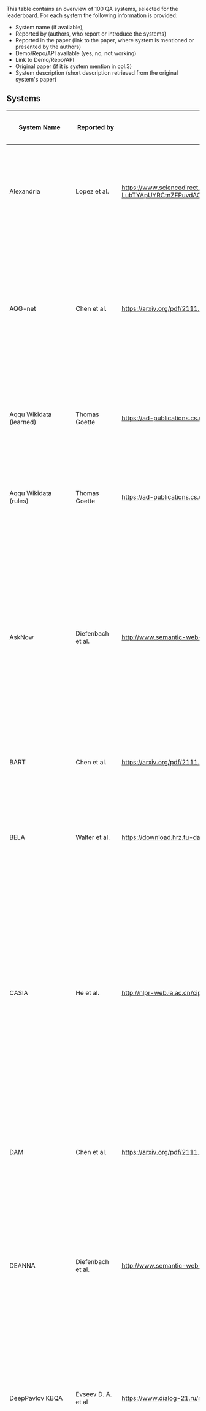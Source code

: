 This table contains an overview of 100 QA systems, selected for the leaderboard. For each system the following information is provided:
- System name (if available),
- Reported by (authors, who report or introduce the systems)
- Reported in the paper (link to the paper, where system is mentioned or presented by the authors)
- Demo/Repo/API available (yes, no, not working)
- Link to Demo/Repo/API
- Original paper (if it is system mention in col.3)
- System description (short description retrieved from the original system's paper)

## Systems

| System Name                           | Reported by         | Reported in the paper | Demo/Repo/API available (yes or no or not working) | | Link to Demo/Repo/API| Original paper (if it is system mention in col.3) | System description (short description retrieved from the original system's paper)| Reference |
| -                           | -         | - | - | - | - | - | - | - |
| Alexandria                           | Lopez et al.         | https://www.sciencedirect.com/science/article/pii/S157082681300022X?casa_token=NBVj-I48uxAAAAAA:izoYV-LubTYApUYRCtnZFPuvdACyWHHNnwVBjo1S1K24AiXYmMde9vdEBsCxdpAvlfNvPswrzr8#br000150                                                                                                                  | not working |                                             | http://alexandria.neofonie.de/                                                                                         | https://link.springer.com/chapter/10.1007/978-3-662-46641-4_8                                                                                                                                            | Alexandria is a German question answering system over a domain ontology that was built primarily with data from Freebase, parts of DBpedia, and some manually generated content, and contains information on persons, locations, works, etc., as well as events, including temporal ones, and n-ary relations between entities. | Wendt et al.                                                                                                                                                                                                                                                                                                                                                                                                                                                                                                                                                                                                                                                                                                                                                                          |
| AQG-net                              | Chen et al.          | https://arxiv.org/pdf/2111.00732.pdf                                                                                                                                                                                                                                                                  | yes         |                                             | https://github.com/Bahuia/AQGNet                                                                                       | https://arxiv.org/pdf/2109.03614.pdf                                                                                                                                                                     | Authors propose a new formal query building approach that consists of two stages. In the first stage, they predict the query structure of the question and leverage the structure to constrain the generation of the candidate queries and propose a novel graph generation framework to handle the structure prediction task and design an encoder-decoder model to predict the argument of the predetermined operation in each generative step. In the second stage, they follow the previous methods to rank the candidate queries.    | Chen et al.                                                                                                                                                                                                                                                                                                                                                                                                                                                                                                                                                              |
| Aqqu Wikidata (learned)              | Thomas Goette        | https://ad-publications.cs.uni-freiburg.de/theses/Master_Thomas_Götte_2021.pdf                                                                                                                                                                                                                        | no          |                                             |                                                                                                                        | same as reporting paper                                                                                                                                                                                  | Author focus on simple questions which means thatthe corresponding SPARQL query contains only one triple, provide a modular, easy-toextend QA pipeline and evaluate it on the SimpleQuestionsWikidata benchmark. Ranking is learned from the training set. | Thomas Goette                                                                                                                                                                                                                                                                                                                                                                                                                                                                                                                                                                                                                                                                                                                                                                                                                                              |
| Aqqu Wikidata (rules)                | Thomas Goette        | https://ad-publications.cs.uni-freiburg.de/theses/Master_Thomas_Götte_2021.pdf                                                                                                                                                                                                                        | no          |                                             |                                                                                                                        | same as reporting paper                                                                                                                                                                                  | Author focus on simple questions which means thatthe corresponding SPARQL query contains only one triple, provide a modular, easy-toextend QA pipeline and evaluate it on the SimpleQuestionsWikidata benchmark. Ranking with a set of weighted features.  | Thomas Goette                                                                                                                                                                                                                                                                                                                                                                                                                                                                                                                                                                                                                                                                                                                                                                                                                                             |
| AskNow                               | Diefenbach et al.     | http://www.semantic-web-journal.net/system/files/swj2038.pdf                                                                                                                                                                                                                                          | yes         |                                             | https://github.com/AskNowQA                                                                                            | https://www.springerprofessional.de/en/asknow-a-framework-for-natural-language-query-formalization-in-s/10191942                                                                                         | Authors propose a framework, called AskNow, where users can pose queries in English to a target RDF knowledge base (e.g. DBpedia), which are first normalized into an intermediary canonical syntactic form, called Normalized Query Structure (NQS), and then translated into SPARQL queries. NQS facilitates the identification of the desire (or expected output information) and the user-provided input information, and establishing their mutual semantic relationship. At the same time, it is sufficiently adaptive to query paraphrasing. We have empirically evaluated the framework with respect to the syntactic robustness of NQS and semantic accuracy of the SPARQL translator on standard benchmark datasets. | Dubey et al.                                                                                                                                                                                                                                                                                                                                                                        |
| BART                                 | Chen et al.          | https://arxiv.org/pdf/2111.00732.pdf                                                                                                                                                                                                                                                                  | yes         |                                             | https://github.com/pytorch/fairseq/blob/main/examples/bart/README.md                                                   | https://arxiv.org/abs/1910.13461                                                                                                                                                                         | BART is a strong pre-trained sequence-tosequence model, that treats the problem of KGQA as a conventional machine translation task from NLQ to SPARQL.   | Lewis et al.                                                                                                                                                                                                                                                                                                                                                                                                                                                                                                                                                                                                                                                                                                                                                                                                                                                                                                                                               |
| BELA                                 | Walter et al.        | https://download.hrz.tu-darmstadt.de/pub/FB20/Dekanat/Publikationen/UKP/76500354.pdf                                                                                                                                                                                                                  | no          |                                             |                                                                                                                        | same as reporting paper                                                                                                                                                                                  | Authors present a question answering system architecture whichprocesses natural language questions in a pipeline consisting of five steps:i) question parsing and query template generation, ii) lookup in an inverted index, iii) string similarity computation, iv) lookup in a lexicaldatabase in order to find synonyms, and v) semantic similarity computation  | Walter et al.                                                                                                                                                                                                                                                                                                                                                                                                                                                                                                                                                                                                                                                                                                                                    |
| CASIA                                | He et al.            | http://nlpr-web.ia.ac.cn/cip/~liukang/liukangPageFile/QALD-3.pdf                                                                                                                                                                                                                                      | no          |                                             |                                                                                                                        | same as reporting paper                                                                                                                                                                                  | CASIA  implements a basic pipeline framework which consists three main components, including question analysis, resource mapping and SPARQL generation. Inspecific, authors first employ shallow and deep linguistic analysis to transform NL-queriesinto a set of Query Triples with <subject, predict, object> format. Second, they mapeach phrase in Query Triple to the corresponding resource (class, entity, or property)in DBpedia. As a result, Ontology Triples are generated. Thirdly, the SPARQL querieswill be constructed based on Ontology Triple and question type. At last, the generatedSPARQL queries is used to search on the Linked Data, and the best answer can bepicked out through validating and ranking.  | He et al.                                                                                                                                                                                                                                                                                                                                                                     |
| DAM                                  | Chen et al.          | https://arxiv.org/pdf/2111.00732.pdf                                                                                                                                                                                                                                                                  | no          |                                             |                                                                                                                        | https://ur.booksc.me/book/82262350/2e40d5                                                                                                                                                                | Authors propose a transformer-based deep attentive semantic matching model (DAM), to identify the KB relations corresponding to the questions. The DAM is completely based on the attention mechanism and applies the fine-grained word-level attention to enhance the matching of questions and relations. On the basis of the DAM, we build a three-stage KBQA pipeline system |  Chen et al.                                                                                                                                                                                                                                                                                                                                                                                                                                                                                                                                                                                                                                                                                                                      |
| DEANNA                               | Diefenbach et al.    | http://www.semantic-web-journal.net/system/files/swj2038.pdf                                                                                                                                                                                                                                          | yes         |                                             | https://www.mpi-inf.mpg.de/departments/databases-and-information-systems/research/yago-naga/deanna                     | https://aclanthology.org/D12-1035.pdf                                                                                                                                                                    | The method is based on an integer linear program to solve several disambiguation tasks jointly: the segmentation of questions into phrases; the mapping of phrases to semantic entities, classes, and relations; and the construction of SPARQL triple patterns. Our solution harnesses the rich type system provided by knowledge bases in the web of linked data, to constrain our semantic-coherence objective function.  | Yahya et al.                                                                                                                                                                                                                                                                                                                                                                                                                                                                                                                                                                                                                                                                           |
| DeepPavlov KBQA                      | Evseev D. A. et al   | https://www.dialog-21.ru/media/5088/evseevdaplusarkhipov-myu-048.pdf                                                                                                                                                                                                                                  | yes         |                                             | http://docs.deeppavlov.ai/en/master/features/models/kbqa.html                                                          | same as reporting paper                                                                                                                                                                                  | For translation of a question to a SPARQL query, authors first define the type of the query template. Then they fill the empty slots in the template with entities, relations from Wikidata and constraints. For entity detection BERT sequence labeling model is used. Relation ranking is performed by BiLSTM, path ranking—by BERT-based ranking model.This KBQA system is capable of answering complex questions with logical or comparative reasoning and was released as a component of open-source DeepPavlov library.  | Evseev D. A. et al.                                                                                                                                                                                                                                                                                                                                                                                                                                                                                                                                                                         |
| DTQA                                 | Omar et al.          | http://ceur-ws.org/Vol-2980/paper312.pdf                                                                                                                                                                                                                                                              | no          |                                             |                                                                                                                        | https://ojs.aaai.org/index.php/AAAI/article/view/17988                                                                                                                                                   | Authors demonstrate Deep Thinking Question Answering (DTQA), a semantic parsing and reasoning-based KBQA system. DTQA (1) integrates multiple, reusable modules that are trained specifically for their individual tasks (e.g. semantic parsing, entity linking, and relationship linking), eliminating the need for end-to-end KBQA training data; (2) leverages semantic parsing and a reasoner for improved question understanding. | Abdelaziz et al.                                                                                                                                                                                                                                                                                                                                                                                                                                                                                                                                                                                                                                                                 |
| ElNeuQA-ConvS2S                      | Diomedi, Hogan       | https://arxiv.org/pdf/2107.02865.pdf                                                                                                                                                                                                                                                                  | yes         |                                             | https://github.com/thesemanticwebhero/ElNeuKGQA                                                                        | same as reporting paper                                                                                                                                                                                  | Authors propose an approach, called ElNeuQA, that combines EL with NMT. Specifically, an EL system is used to identify entity mentions in the question and link them to the knowledge graph. They combine this with an NMT model that is trained and used to generate template queries with placeholders for entities. Also the model is strengthened with ConvS2S (Convolutional Sequence-to-Sequence): a CNN-based architecture, featuring gated linear units, residual connections, and attention.  | Diomedi, Hogan                                                                                                                                                                                                                                                                                                                                                                                                                                                                                                                                                                                                  |
| Elon                                 | Zheng et. al.        | https://arxiv.org/pdf/1910.09760.pdf                                                                                                                                                                                                                                                                  | yes         |                                             | https://github.com/bszabo94/Elon, demo not working http://qald-beta.cs.upb.de:443/                                     | same as reporting paper                                                                                                                                                                                  | Elon by Szab´o Bence et al. from Paderborn University in Germany stemsfrom a student project and is available at http://qald-beta.cs.upb.de:443/.It is based on an own dictionary and not yet published.  | Zheng et. al.                                                                                                                                                                                                                                                                                                                                                                                                                                                                                                                                                                                                                                                                                                                                                                                                                                                                                                |
| Frankenstein                         | Liang et al.         | https://assets.researchsquare.com/files/rs-70794/v1_stamped.pdf                                                                                                                                                                                                                                       | yes         |                                             | https://github.com/WDAqua/Frankenstein                                                                                 | https://dl.acm.org/doi/fullHtml/10.1145/3178876.3186023                                                                                                                                                  | Modern question answering (QA) systems need to flexibly integrate a number of components specialised to fulfil specific tasks in a QA pipeline. Since a number of different software components exist that implement different strategies for each of these tasks, it is a major challenge to select and combine the most suitable components into a QA system, given the characteristics of a question. The authors study this optimisation problem and train classifiers, which take features of a question as input and have the goal of optimising the selection of QA components based on those features and devise a greedy algorithm to identify the pipelines that include the suitable components and can effectively answer the given question. We implement this model within Frankenstein, a QA framework able to select QA components and compose QA pipelines. Evaluation results not only suggest that Frankenstein precisely solves the QA optimisation problem but also enables the automatic composition of optimised QA pipelines, which outperform the static Baseline QA pipeline. | Singh et al. |
| FREyA                                | Lopez et al.         | https://arxiv.org/pdf/2105.00811.pdf                                                                                                                                                                                                                                                                  | no          |                                             |                                                                                                                        | https://link.springer.com/content/pdf/10.1007%2F978-3-642-13486-9_8.pdf                                                                                                                                  | FREyA combines syntactic parsing with the knowledge encoded in ontologies in order to reduce the customisation effort. If the system fails to automatically derive an answer, it will generate clarification dialogs for the user. The user’s selections are saved and used for training the system in order to improve its performance over time.   |   Damljanovic et al.                                                                                                                                                                                                                                                                                                                                                                                                                                                                                                                                                                                                                                                                                                                                                  |
| gAnswer                              | Omar et al.          | http://ceur-ws.org/Vol-2980/paper312.pdf                                                                                                                                                                                                                                                              | not working |                                             | http://59.108.48.18:8080/gAnswer/ganswer.jsp, http://ganswer.gstore-pku.com/                                           | https://ieeexplore.ieee.org/stamp/stamp.jsp?arnumber=8085196&casa_token=tKoH05rK3M0AAAAA:5fYhLLMidsRm4ibH-JoOaJst81ulY3_oS3crqTO_sLGAOjmVhQEFAvnTnd4v5ZpLqpsnIhhSF5k_&tag=1                              | Authors propose a semantic query graph to model the query intention in the natural language question in a structural way, based on which, RDF Q/A is reduced to subgraph matching problem. They resolve the ambiguity of natural language questions at the time when matches of query are found. The cost of disambiguation is saved if there are no matching found. Two different frameworks to build the semantic query graph are proposed, gAnswer is relation (edge)-first. | Hu et al.                                                                                                                                                                                                                                                                                                                                                                                                                                                                                                                                                                                                                        |
| gAnswer2                             | Zheng et. al.        | https://arxiv.org/pdf/1910.09760.pdf                                                                                                                                                                                                                                                                  | no          |                                             |                                                                                                                        | https://ieeexplore.ieee.org/stamp/stamp.jsp?arnumber=8085196                                                                                                                                             | Authors propose a semantic query graph to model the query intention in the natural language question in a structural way, based on which, RDF Q/A is reduced to subgraph matching problem. They resolve the ambiguity of natural language questions at the time when matches of query are found. The cost of disambiguation is saved if there are no matching found. Two different frameworks to build the semantic query graph are proposed, gAnswer2 is node-first. | Hu et al.                                                                                                                                                                                                                                                                                                                                                                                                                                                                                                                                                                                                                                  |
| gGCN                                 | Wu et al.            | https://arxiv.org/pdf/2101.01510.pdf                                                                                                                                                                                                                                                                  | no          |                                             |                                                                                                                        | same as reporting paper                                                                                                                                                                                  | Authors  present a relational graph convolutional network (RGCN)-based model gRGCN for semantic parsing in KBQA. gRGCN extracts the global semantics of questions and their corresponding query graphs, including structure semantics via RGCN and relational semantics (label representation of relations between entities) via a hierarchical relation attention mechanism.The gGCN model is obtained from gRGCN by replacing RGCN with Graph Convolutional Network (GCN)  | Wu et al.                                                                                                                                                                                                                                                                                                                                                                                                                                                                                                                                                                                                                            |
| GGNN                                 | Sorokin and Gurevych | https://aclanthology.org/C18-1280.pdf                                                                                                                                                                                                                                                                 | yes         |                                             | https://github.com/UKPLab/coling2018-graph-neural-networks-question-answering                                          | same as reporting paper                                                                                                                                                                                  | Authors address the problem of learning vector representations for complex semantic parses that consist of multiple entities and relations. For each input question, they construct an explicit structural semantic parse (semantic graph). Semantic parses can be deterministically converted to a query to extract the answers from the KB. To investigate ways to encode the structure of a semantic parse and to improve the performance for more complex questions, authors adapt Gated Graph Neural Networks (GGNNs), described in Li et al. (2016), to process and score semantic parses.  | Sorokin and Gurevych                                                                                                                                                                                                                                                                                                                                                                                                                                                                                                       |
| GRAFT-Net                            | Y Feng et al.        | https://arxiv.org/pdf/2112.06109.pdf                                                                                                                                                                                                                                                                  | yes         |                                             | https://github.com/haitian-sun/GraftNet                                                                                | https://arxiv.org/abs/1809.00782                                                                                                                                                                         | Authors propose a novel graph convolution based neural network, called GRAFT-Net (Graphs of Relations Among Facts and Text Networks), specifically designed to operate over heterogeneous graphs of KB facts and text sentences. First, they propose heterogeneous update rulesthat handle KB nodes differently from the textnodes: for instance, LSTM-based updates are usedto propagate information into and out of text nodes. Second, authors introduce a directed propagation method, inspired by personalized Pagerankin IR (Haveliwala, 2002). | Sun et al.                                                                                                                                                                                                                                                                                                                                                                                                                                                                                                                                                   |
| GRAFT-Net + Clocq                    | Christmann P. et al.  | https://arxiv.org/pdf/2108.08597.pdf                                                                                                                                                                                                                                                                  | yes         |                                             | https://github.com/PhilippChr/CLOCQ (demo is available for further work on CLOCQ)                                      | same as reporting paper                                                                                                                                                                                  | This work presents CLOCQ, an efficient method that prunes irrelevant parts of the search space using KB-aware signals. CLOCQ uses a top-𝑘 query processor over score-ordered lists of KB items that combine signals about lexical matching, relevance to the question, coherence among candidate items, and connectivity in the KB graph.    | Christmann P. et al .                                                                                                                                                                                                                                                                                                                                                                                                                                                                                                                                                                                                                                                                                                                                                            |
| gRGCN                                | Wu et al.            | https://arxiv.org/pdf/2101.01510.pdf                                                                                                                                                                                                                                                                  | no          |                                             |                                                                                                                        | same as reporting paper                                                                                                                                                                                  | Authors present a relational graph convolutional network (RGCN)-based model gRGCN for semantic parsing in KBQA. gRGCN extracts the global semantics of questions and their corresponding query graphs, including structure semantics via RGCN and relational semantics (label representation of relations between entities) via a hierarchical relation attention mechanism.   | Wu et al.                                                                                                                                                                                                                                                                                                                                                                                                                                                                                                                                                                                                                                                                                                                            |
| Hakimov                              | Diefenbach et al.    | http://www.semantic-web-journal.net/system/files/swj2038.pdf                                                                                                                                                                                                                                          | no          |                                             |                                                                                                                        | https://www.semanticscholar.org/paper/Applying-Semantic-Parsing-to-Question-Answering-the-Hakimov-Unger/126ee532d48302b31f899ab392c51ad982ee5cad                                                         | Authors investigate how much lexical knowledge would need to be added so that a semantic parsing approach can perform well on unseen data. We manually add a set of lexical entries on the basis of analyzing the test portion of the QALD-4 dataset. Further, we analyze if a state-of-the-art tool for inducing ontology lexica from corpora can derive these lexical entries automatically. |  Hakimov et al.                                                                                                                                                                                                                                                                                                                                                                                                                                                                                                                                                                                                                                                                                                        |
| HGNet                                | Chen et al.          | https://arxiv.org/pdf/2111.00732.pdf                                                                                                                                                                                                                                                                  | yes         |                                             | https://github.com/Bahuia/HGNet                                                                                        | https://arxiv.org/pdf/2111.00732.pdf                                                                                                                                                                     | Hierarchical Graph Generation Network (HGNet) focues on generating search query by proposing a new unified query graph grammar to adapt to SPARQL's syntax. FIrstly, the autho ranks top k entity, relation, and value by ralation ranking and pattern matching. Secondly, HGNet is used to encde and decode the natural questions to generate query graph. The project is open-sourced on github.  |  Chen et al.                                                                                                                                                                                                                                                                                                                                                                                                                                                                                                                                                                                                                                                                                                    |
| HR-BiLSTM                            | Chen et al.          | https://arxiv.org/pdf/2111.00732.pdf                                                                                                                                                                                                                                                                  | no          |                                             |                                                                                                                        | https://arxiv.org/pdf/1704.06194.pdf                                                                                                                                                                     | Authors propose a hierarchical recurrent neural network enhanced by residual learning which detects KB relations given an input question. The method uses deep residual bidirectional LSTMs to compare questions and relation names via different levels of abstraction. Additionally, they propose a simple KBQA system that integrates entity linking and our proposed relation detector to make the two components enhance each other   |   Yu et al.                                                                                                                                                                                                                                                                                                                                                                                                                                                                                                                                                                                                                                                            |
| Intui2                               | Diefenbach et al.    | http://www.semantic-web-journal.net/system/files/swj2038.pdf                                                                                                                                                                                                                                          | no          |                                             |                                                                                                                        | http://ceur-ws.org/Vol-1179/CLEF2013wn-QALD3-Dima2013.pdf                                                                                                                                                | The system takes as input a natural language question formulated in English and generates an equivalent SPARQL query. The mapping is based on the analysis of the syntactic patterns present in the input question.  |    Corina Dima                                                                                                                                                                                                                                                                                                                                                                                                                                                                                                                                                                                                                                                                                                                                                                                                                                                                                   |
| Intui3                               | Diefenbach et al.    | http://www.semantic-web-journal.net/system/files/swj2038.pdf                                                                                                                                                                                                                                          | no          |                                             |                                                                                                                        | http://ceur-ws.org/Vol-1180/CLEF2014wn-QA-Dima2014.pdf                                                                                                                                                   | The system accepts as input a question formulated in natural language (in English), and uses syntactic and semantic information to construct its interpretation with respect to a given database of RDF triples (in this case DBpedia 3.9). The interpretation is mapped to the corresponding SPARQL query, which is then run against a SPARQL endpoint to retrieve the answers to the initial question. |   Corina Dima                                                                                                                                                                                                                                                                                                                                                                                                                                                                                                                                                                                                                                                                                             |
| ISOFT                                | Diefenbach et al.    | http://www.semantic-web-journal.net/system/files/swj2038.pdf                                                                                                                                                                                                                                          | no          |                                             |                                                                                                                        | http://ceur-ws.org/Vol-1180/CLEF2014wn-QA-ParkEt2014.pdf                                                                                                                                                 | Authors  use natural language processing tools to extract slots and SPARQL templates from the question and  semantic similarity to map a natural language question to a SPARQL query.   |    Park et al.                                                                                                                                                                                                                                                                                                                                                                                                                                                                                                                                                                                                                                                                                                                                                                                                                                                                                                               |
| KBQA-Adapter                         | Oliya A et al        | https://aclanthology.org/2021.emnlp-main.345.pdf                                                                                                                                                                                                                                                      | yes         |                                             | https://github.com/wudapeng268/KBQA-Adapter                                                                            | https://arxiv.org/pdf/1907.07328.pdf                                                                                                                                                                     | In this paper, we propose a simple mapping method, named representation adapter, to learn the representation mapping for both seen and unseen relations based on previously learned relation embedding. The authors employ the adversarial objective and the reconstruction objective to improve the mapping performance    |   Wu et al.                                                                                                                                                                                                                                                                                                                                                                                                                                                                                                                                                                                                                                                                                                                                                                          |
| KGQAn                                | Omar et al.          | http://ceur-ws.org/Vol-2980/paper312.pdf                                                                                                                                                                                                                                                              | yes         |                                             | https://www.youtube.com/watch?v=Pdun0cG5PUE&ab_channel=RehamOsama                                                      | same as reporting paper                                                                                                                                                                                  | KGQAn transforms a question into semantically equivalent SPARQL queries via a novel three-phase strategy based on natural language models trained generally for understanding and leveraging short English text. Without preprocessing or annotated questions on KGs, KGQAn outperformed the existing systems in KG question answering by an improvement of at least 33% in F1-measure and 61% in precision  | Omar et al.                                                                                                                                                                                                                                                                                                                                                                                                                                                                                                                                                                                                                                                                                            |
| KrantikariQA (Pairwise)              | G Maheshwari et. al. | https://arxiv.org/pdf/1811.01118.pdf                                                                                                                                                                                                                                                                  | yes         |                                             | https://github.com/AskNowQA/KrantikariQA                                                                               | same as reporting paper                                                                                                                                                                                  | Authors conduct an empirical investigation of neural query graph ranking approaches for the task of complex question answering over knowledge graphs. They experiment with six different ranking models and propose a novel self-attention based slot matching model which exploits the inherent structure of query graphs. Pairwise counterparts perform worse.    | G Maheshwari et. al.                                                                                                                                                                                                                                                                                                                                                                                                                                                                                                                                                                                                                                                                                                                                     |
| KrantikariQA (Pointwise)             | G Maheshwari et. al. | https://arxiv.org/pdf/1811.01118.pdf                                                                                                                                                                                                                                                                  | yes         |                                             | https://github.com/AskNowQA/KrantikariQA                                                                               | same as reporting paper                                                                                                                                                                                  | Authors conduct an empirical investigation of neural query graph ranking approaches for the task of complex question answering over knowledge graphs. They experiment with six different ranking models and propose a novel self-attention based slot matching model which exploits the inherent structure of query graphs. Pointwise models generally outperform their pairwise counterparts when trained on small datasets but have a comparable performance otherwise.     | G Maheshwari et. al.                                                                                                                                                                                                                                                                                                                                                                                                                                                                                                                                                                                                                            |
| LAMA                                 | Radoev et. al.       | http://www.semantic-web-journal.net/system/files/swj2537.pdf                                                                                                                                                                                                                                          | no          |                                             |                                                                                                                        | same as reporting paper                                                                                                                                                                                  | The proposed method is based on transforming natural language questions into SPARQL queries by leveraging the syntactic information of questions. Authors describe a set of lexico-syntactic patterns used to automatically generate triple patterns and SPARQL queries.     | Radoev et. al.                                                                                                                                                                                                                                                                                                                                                                                                                                                                                                                                                                                                                                                                                                                                                                                                                              |
| Liang et al.                         | Liang et al.         | https://assets.researchsquare.com/files/rs-70794/v1_stamped.pdf                                                                                                                                                                                                                                       | yes         |                                             | https://github.com/Sylvia-Liang/QAsparql                                                                               | same as reporting paper                                                                                                                                                                                  | Authors propose a new QA system for translating natural language questions into SPARQL queries. The key idea is to break up the translation process into 5 smaller, more manageable sub-tasks and use ensemble machine learning methods as well as Tree-LSTM-based neural network models to automatically learn and translate a natural language question into a SPARQL query.    | Liang et al.                                                                                                                                                                                                                                                                                                                                                                                                                                                                                                                                                                                                                                                                                                                          |
| LingTeQA                             | D. Nhuan et al.       | https://ieeexplore.ieee.org/abstract/document/9282949                                                                                                                                                                                                                                                 | no          |                                             |                                                                                                                        | same as reporting paper                                                                                                                                                                                  | Authors introduce a Question-Answering (QA) system that allows users to ask questions in English. The uniqueness of this system is its ability to answer questions containing linguistic terms, i.e., concepts such as SMALL, LARGE, or TALL. Those concepts are defined via membership functions drawn by users using a dedicated software designed for entering ‘shapes’ of these functions. The system is built based on an analogical problem solving approach, and is suitable for providing users with comprehensive answers.   | D. Nhuan et al.                                                                                                                                                                                                                                                                                                                                                                                                                                                                                                                                                                    |
| Luo et al.                           | Wu et al.            | https://arxiv.org/pdf/2101.01510.pdf                                                                                                                                                                                                                                                                  | no          |                                             |                                                                                                                        | https://aclanthology.org/D18-1242.pdf                                                                                                                                                                    | Authors propose a neural network based approach to improve the performance of semantic similarity measurement in complex question answering. Given candidate query graphs generated from one question, their model embeds the question surface and predicate sequences into a uniform vector space. The main difference between their approach and previous methods is that the authors integrate hidden vectors of various semantic components and encode their interaction as the hidden semantics of the entire query graph. In addition, to cope with different semantic components of a query graph, dependency parsing information is leveraged as a complementary of sentential information for question encoding, which makes the model better align each component to the question.   | Luo et al.                                                                                                                                                                                                                                                                                                          |
| mBERT                                | Zhou Y. et al.        | https://aclanthology.org/2021.naacl-main.465.pdf                                                                                                                                                                                                                                                      | no          |                                             |                                                                                                                        | same as reporting paper                                                                                                                                                                                  | A KGQA baseline, proposed in Zhou et al. for multilingual QA , implemented with fine-tuning pre-trained multilingual models (e.g. mBERT) in source language and directly perform inference in target language.    | Zhou Y. et al.                                                                                                                                                                                                                                                                                                                                                                                                                                                                                                                                                                                                                                                                                                                                                                                                                                                                                         |
| MemNN                                | Oliya A et al        | https://aclanthology.org/2021.emnlp-main.345.pdf                                                                                                                                                                                                                                                      | no          |                                             |                                                                                                                        | https://arxiv.org/abs/1506.02075                                                                                                                                                                         | Authors present an embedding-based QA system developed under the framework of Memory Networks (MemNNs) (Weston et al., 2015; Sukhbaatar et al., 2015). Memory Networks are learning systems centered around a memory component that can be read and written to, with a particular focus on cases where the relationship between the input and response languages (here natural language) and the storage language (here, the facts from KBs) is performed by embedding all of them in the same vector space. The setting of the simple QA corresponds to the elementary operation of performing a single lookup in the memory.    |   Bordes et al.                                                                                                                                                                                                                                                                                                                                                                                                                                                                     |
| MHE                                  | Lopez et al.         | https://www.sciencedirect.com/science/article/pii/S157082681300022X?casa_token=NBVj-I48uxAAAAAA:izoYV-LubTYApUYRCtnZFPuvdACyWHHNnwVBjo1S1K24AiXYmMde9vdEBsCxdpAvlfNvPswrzr8#br000150                                                                                                                  | no          |                                             |                                                                                                                        | no paper submitted, mentioned only in the organizers report                                                                                                                                              | MHE is a method for retrieving entities from an entity graph given an input query in natural language. It was developed by Marek Ciglan at the Institute of Informatics at the Slovak Academy of Sciences. The method relies on query annotation, where parts of the query are labeled with possible mappings to the given knowledge base. The annotations comprise entities and relations, and were generated by means of a gazetteer, in order to expand relations with synonyms, and a Wikifier tool, in order to annotate entities. From those annotations, MHE constructs possible sub-graphs as query interpretation hypotheses and matches them against the entity graph of DBpedia. MHE was the onlyQALD-2 participant that provided answers to alltypes of questions, performing best on string anddate questions.    | Only in organizers' report.                                                                                                                                                                                                                                                                          |
| Multi-hop QGG                        | Zou et al.           | https://arxiv.org/pdf/2111.06086.pdf                                                                                                                                                                                                                                                                  | no          |                                             |                                                                                                                        | same as reporting paper                                                                                                                                                                                  | Authors propose an end-to-end text-to-SPARQL baseline, which can effectively answer multitype complex questions, such as fact questions, dual-intent questions, boolean questions and counting questions, with Wikidata as the background knowledge base. The baseline's is implemented  as  relation-aware attention encoder and pointer network decoder.   | Zou et al.                                                                                                                                                                                                                                                                                                                                                                                                                                                                                                                                                                                                                                                                                                                                                |
| NHGG                                 | Chen et al.          | https://arxiv.org/pdf/2111.00732.pdf                                                                                                                                                                                                                                                                  | no          |                                             |                                                                                                                        | same as reporting paper                                                                                                                                                                                  | Non-hierarchical Graph Generation (NHGG) integrates Outlining and Filling into one procedure. For AddVertex and AddEdge, the model directly predicts instances instead of classes. In this way, the query graph can be completed by only one decoding process without Filling operations.    | Chen et al.                                                                                                                                                                                                                                                                                                                                                                                                                                                                                                                                                                                                                                                                                                                                                                                                              |
| NSM                                  | Y Feng et al.        | https://arxiv.org/pdf/2112.06109.pdf                                                                                                                                                                                                                                                                  | yes         |                                             | https://github.com/RichardHGL/WSDM2021_NSM                                                                             | https://arxiv.org/pdf/2101.03737.pdf                                                                                                                                                                     | Authors propose a novel teacher-student approach for the multi-hop KBQA task. In their approach, the student network aims to find the correct answer to the query, while the teacher network tries to learn intermediate supervision signals for improving the reasoning capacity of the student network. The major novelty lies in the design of the teacher network, where we utilize both forward and backward reasoning to enhance the learning of intermediate entity distributions. By considering bidirectional reasoning, the teacher network can produce more reliable intermediate supervision signals, which can alleviate the issue of spurious reasoning    | He et al.                                                                                                                                                                                                                                                                                                                                                                                                                                |
| NSQA                                 | P.Kapanipathi et al. | https://aclanthology.org/2021.findings-acl.339.pdf                                                                                                                                                                                                                                                    | no          |                                             |                                                                                                                        | same as reporting paper                                                                                                                                                                                  | Authors propose Neuro-Symbolic Question Answering (NSQA), a modular KBQA system, that leverages (1) Abstract Meaning Representation (AMR) parses for task-independent question understanding; (2) a simple yet effective graph transformation approach to convert AMR parses into candidate logical queries that are aligned to the KB; (3) a pipeline-based approach which integrates multiple, reusable modules that are trained specifically for their individual tasks (semantic parser, entity and relationship linkers, and neuro-symbolic reasoner) and do not require end-to-end training data.  | P.Kapanipathi et al.                                                                                                                                                                                                                                                                                                                                                                                                                                                                                               |
| NT-GRAFT-Net                         | Y Feng et al.        | https://arxiv.org/pdf/2112.06109.pdf                                                                                                                                                                                                                                                                  | no          |                                             |                                                                                                                        | same as reporting paper                                                                                                                                                                                  | Extension of NSM: authors replace NSM with GRAFT-Net in NT-NSMto create NT-GRAFT-Net and obtain 6.5-12.6%Hits@1 improvement on GRAFT-Net. GRAFT-Net is a novel graph convolution based neural network,called GRAFT-Net (Graphs of Relations AmongFacts and Text Networks), specifically designedto operate over heterogeneous graphs of KB factsand text sentences, proposed by Sun et al., 2018.   | Y Feng et al.                                                                                                                                                                                                                                                                                                                                                                                                                                                                                                                                                                                                                                                                                                     |
| NT-NSM                               | Y Feng et al.        | https://arxiv.org/pdf/2112.06109.pdf                                                                                                                                                                                                                                                                  | no          |                                             |                                                                                                                        | same as reporting paper                                                                                                                                                                                  | Authors present NumericalTransformer on top of NSM, a state-of-the-art embedding-based KBQA model, to create NT-NSM. To enable better training, they propose two pre-training tasks with explicit numerical-oriented loss functions on two generated training datasets and a template-based data augmentation method for enriching ordinal constrained QA dataset.     | Y Feng et al.                                                                                                                                                                                                                                                                                                                                                                                                                                                                                                                                                                                                                                                                                                                                    |
| O-Ranking                            | Chen et al.          | https://arxiv.org/pdf/2111.00732.pdf                                                                                                                                                                                                                                                                  | no          |                                             |                                                                                                                        | same as reporting paper                                                                                                                                                                                  | Outlining+Ranking (O-Rank) is an approach proposed by Chen et al. to generate AQG (Abstract Query Graph)  by Outlining and subsequently produces the candidate graphs by enumerating the combination of instances to fill the AQG. Thereafter, the candidates are also ranked with CompQA.   | Chen et al.                                                                                                                                                                                                                                                                                                                                                                                                                                                                                                                                                                                                                                                                                                                                                                                                             |
| openQA                               | Marx et al.          | https://dl.acm.org/doi/abs/10.1145/2660517.2660519?casa_token=fiz_S3BfluoAAAAA:H0XJuhnjMIH5CH_y7lO6_I7xmCUo_1Of3wwQx0CyYB6adVDVxjrn0Rq3HSJUmfSG4cFAoG1cXN7_Iw                                                                                                                                         | yes         |                                             | https://aksw.org/Projects/openQA.html                                                                                  | same as reporting paper                                                                                                                                                                                  | Authors present a modular and extensible open-source question answering framework and demonstrate how the framework can be used by integrating two state-of-the-art question answering systems.    | Marx et al.                                                                                                                                                                                                                                                                                                                                                                                                                                                                                                                                                                                                                                                                                                                                                                                                                                                                                                        |
| Platypus                             | Orogat et al.        | https://arxiv.org/pdf/2105.00811.pdf                                                                                                                                                                                                                                                                  | yes         | only find result on qald-7&8 demo available | https://askplatyp.us                                                                                                   | same as reporting paper                                                                                                                                                                                  | Platypus is an question answering platform which has been stoped maintaining after 2018. Platypus supports multilingual question answering by processing question in three steps: 1. convert natural question into internal logical representations. 2. rank the representations by their closeness to the correct interpretation of the question. 3. convert the representation into SPARQL query.   | Orogat et al.                                                                                                                                                                                                                                                                                                                                                                                                                                                                                                                                                                                                                                                                                                    |
| POMELO                               | Zhang et. al.        | https://ojs.aaai.org/index.php/AAAI/article/view/10381                                                                                                                                                                                                                                                | no          |                                             |                                                                                                                        | http://natalia.grabar.free.fr/publications/hamon-QALD2014.pdf                                                                                                                                            | Authors design a four-step method which pre-process the question, generation an abstraction of the question, then build a representation of the SPARQL query and finally generate the query.    |  Hamon et al.                                                                                                                                                                                                                                                                                                                                                                                                                                                                                                                                                                                                                                                                                                                                                                                                                                                                                                      |
| PowerAqua                            | Lopez et al.         | https://arxiv.org/pdf/2105.00811.pdf                                                                                                                                                                                                                                                                  | yes         | only find result on qald-1                  | http://poweraqua.open.ac.uk:8080/poweraqua (not working), demo: http://technologies.kmi.open.ac.uk/poweraqua/demo.html | https://www.researchgate.net/publication/228963641_PowerAqua_Supporting_Users_in_Querying_and_Exploring_the_Semantic_Web_Content                                                                         | This QA system is built to fix searching and managing massive scale and heterogeneous content in knowledge base. It applys an ontology basedapproach to locate and integrate information.   |   Lopez et al.                                                                                                                                                                                                                                                                                                                                                                                                                                                                                                                                                                                                                                                                                                                                                                                                                                                                                                           |
| QAKiS                                | Zheng et. al.        | https://arxiv.org/pdf/1910.09760.pdf                                                                                                                                                                                                                                                                  | not working |                                             | http://qakis.org/qakis2/, demo: https://www.youtube.com/watch?v=71ovvuoD354&ab_channel=WimmicsInria                    | https://www.semanticscholar.org/paper/Querying-Multilingual-DBpedia-with-QAKiS-Cabrio-Cojan/409a7e40360b8199c4607740a5fad3989a9da07e                                                                     | QAKiS exploits the alignment between properties carried out by DBpedia contributors as a mapping from Wikipedia terms to a common ontology, to exploit information coming from DBpedia multilingual chapters, broadening therefore its coverage.   |  Cabrio et al.                                                                                                                                                                                                                                                                                                                                                                                                                                                                                                                                                                                                                                                                                                                                                                                                                                                    |
| QAmp                                 | Kapanipathi et al.   | https://aclanthology.org/2021.findings-acl.339.pdf                                                                                                                                                                                                                                                    | yes         |                                             | https://github.com/svakulenk0/KBQA                                                                                     | https://arxiv.org/pdf/1908.06917.pdf                                                                                                                                                                     | QAmp is an approach to complex KGQA  that uses unsupervised message passing, which propagates confidence scores obtained by parsing an input question and matching terms in the knowledge graph to a set of possible answers. First, we identify entity, relationship, and class names mentioned in a natural language question, and map these to their counterparts in the graph. Then, the confidence scores of these mappings propagate through the graph structure to locate the answer entities. Finally, these are aggregated depending on the identified question type.    |   Vakulenko et al.                                                                                                                                                                                                                                                                                                                                                                                                                                                                                                                     |
| Qanary(TM+DP+QB)                     | Orogat et al.        | https://arxiv.org/pdf/2105.00811.pdf                                                                                                                                                                                                                                                                  | yes         |                                             | https://github.com/WDAqua/Qanary                                                                                       | https://www.semanticscholar.org/paper/Frankenstein%3A-A-Platform-Enabling-Reuse-of-Question-Singh-Both/fe1538240c14fcf0de2507c9d6271fbaf38f22d5, https://dl.acm.org/doi/fullHtml/10.1145/3178876.3186023 | Qanary is a methodology for open question answering systems with the following attributes (requirements): interoperability, i.e., an abstraction layer for communication needs to be established, exchangeability and reusability, i.e., a component within a question answering system might be exchanged by another one with the same purpose, flexible granularity, i.e., the approach needs to be agnostic the processing steps implemented by a question answering system, isolation, i.e., each component within a QA system is decoupled from any other component in the QA system. In the cited pipeline, the following components were used: NED-tagme (for the entity recognition module), Diambiguation-Property-OKBQA (for the relationmapping module) and Query Builder (for the query generationmodule).                                                                                                                                                                                                                                                                                  |
| QAnswer                              | Diefenbach et al.    | http://www.semantic-web-journal.net/system/files/swj2038.pdf                                                                                                                                                                                                                                          | yes         |                                             | https://qanswer-frontend.univ-st-etienne.fr/, https://www.qanswer.eu/                                                  | https://www.researchgate.net/publication/289674143_QAnswer_-_Enhanced_Entity_Matching_for_Question_Answering_over_Linked_Data                                                                            | QAnswer is a question answering system developed by Resuti S et al, developed for qald 5 challenge. Now they offer a frontend to type in question, also a API to load your own RDF file to build personalized system. The QAnswer aims at improving the match between entities,  relations and natural language text. They adopt a DBpedia and Wikipedia- based approacd.  | Singh et al.                                                                                                                                                                                                                                                                                                                                                                                                                                                                                                                                                                                                                                                                                                                            |
| QASparql                             | Orogat et al.        | https://arxiv.org/pdf/2105.00811.pdf                                                                                                                                                                                                                                                                  | yes         |                                             | https://github.com/Sylvia-Liang/QAsparql                                                                               | https://journalofbigdata.springeropen.com/articles/10.1186/s40537-020-00383-w                                                                                                                            | a new QA system for translating natural language questions into SPARQL queries. The key idea is to break up the translation process into 5 smaller, more manageable sub-tasks and use ensemble machine learning methods as well as Tree-LSTM-based neural network models to automatically learn and translate a natural language question into a SPARQL query   |    Ruseti et al.                                                                                                                                                                                                                                                                                                                                                                                                                                                                                                                                                                                                                                                                                                                                     |
| qaSQP                                | Zheng et. al.        | https://arxiv.org/pdf/1910.09760.pdf                                                                                                                                                                                                                                                                  | no          |                                             |                                                                                                                        | same as reporting paper                                                                                                                                                                                  | Authors propose an  approach powered by a notion of structural query pattern, in this paper. Given an input question, they first generate its query sketch that is compatible with the underlying structure of the knowledge graph. Then, the query graph is completed by labeling the nodes and edges under the guidance of the structural query pattern. Finally, answers can be retrieved by executing the constructed query graph over the knowledge graph. | Zheng et. al.   |
| QASystem                             | Zheng et. al.        | https://arxiv.org/pdf/1910.09760.pdf                                                                                                                                                                                                                                                                  | yes         |                                             | https://github.com/LukasBluebaum/QALD-Mini-Project                                                                     | http://ceur-ws.org/Vol-2241/paper-06.pdf (system mentioned in the report, no paper submitted)                                                                                                            | QASystem by Lukas Bl¨ubaum and Nick D¨usterhus is also a student project from Paderborn University Germany and available at http://qald-beta.cs. upb.de:80/. Their system is able to cope with comparatives and superlatives in questions via hand-crafted rules.| http://ceur-ws.org/Vol-2241/paper-06.pdf (system mentioned in the report, no paper submitted) |
| RealTextasg                          | Perera and Nand      | https://aclanthology.org/Y15-2024.pdf                                                                                                                                                                                                                                                                 | not working | only tested on qald-2                       | https://rivinduperera.com/information/                                                                                 | same as reporting paper                                                                                                                                                                                  | Authors propose a typed dependency based approach to generate an answer sentence where linguistic structure of the question is transformed and realized into a sentence containing the answer. They employ the factoid questions from QALD-2 training question set to extract typed dependency patterns based on the root of the parse tree. Using identified patterns the authors generate a rule set which is used to generate a natural language sentence containing the answer extracted from a knowledge source, realized into a linguistically correct sentence.   | Perera and Nand                                                                                                                                                                                                                                                                                                                                                                                                                                                                                                                                 |
| Rigel-Baseline                       | Oliya A et al.       | https://aclanthology.org/2021.emnlp-main.345.pdf                                                                                                                                                                                                                                                      | no          |                                             |                                                                                                                        | same as reporting paper                                                                                                                                                                                  | Rigel is an end-to-end model for KGQA which includes a entity resolution module. The training data only includes questions and corresponding SPARQL, with no need for a seperate entity resolution data. The model learns to jointly perform entity resolution and inference. The model has three variantes, namely Rigel-Baseline, Rigel-ER and Rigel-E2E. In Rigel-baseline, the model has the golen entity as input.  | Oliya A et al.                                                                                                                                                                                                                                                                                                                                                                                                                                                                                                                                                                                                                                                                               |
| Rigel-E2E                            | Oliya A et al.        | https://aclanthology.org/2021.emnlp-main.345.pdf                                                                                                                                                                                                                                                      | no          |                                             |                                                                                                                        | same as reporting paper                                                                                                                                                                                  | Rigel is an end-to-end model for KGQA which includes a entity resolution module. The training data only includes questions and corresponding SPARQL, with no need for a seperate entity resolution data. The model learns to jointly perform entity resolution and inference. The model has three variantes, namely Rigel-Baseline, Rigel-ER and Rigel-E2E. In Rigel-E2E, the model has the natural question as input.    | Oliya A et al.                                                                                                                                                                                                                                                                                                                                                                                                                                                                                                                                                                                                                                                                                |
| Rigel-ER                             | Oliya A et al.        | https://aclanthology.org/2021.emnlp-main.345.pdf                                                                                                                                                                                                                                                      | no          |                                             |                                                                                                                        | same as reporting paper                                                                                                                                                                                  | Rigel is an end-to-end model for KGQA which includes a entity resolution module. The training data only includes questions and corresponding SPARQL, with no need for a seperate entity resolution data. The model learns to jointly perform entity resolution and inference. The model has three variantes, namely Rigel-Baseline, Rigel-ER and Rigel-E2E. In Rigel-ER, the model has the golden entity span.   | Oliya A et al.                                                                                                                                                                                                                                                                                                                                                                                                                                                                                                                                                                                                                                                                                           |
| RO FII                               | Zhang et. al.        | https://ojs.aaai.org/index.php/AAAI/article/view/10381                                                                                                                                                                                                                                                | no          | only on qald 4                              |                                                                                                                        | http://ceur-ws.org/Vol-1180/CLEF2014wn-QA-UngerEt2014.pdf (organizers report)                                                                                                                            | The Faculty of Computer Science at Alexandru Ioan Cuza University of Iasi, Romania, participated with two systems (RO FII), one tackling question answering over DBpedia and one tackling interlinked biomedical datasets. The former builds on Quepy, a Python tool for transforming natural language questions into SPARQL or MQL queries. The latter comprises three components, based on Service Oriented Architecture principles: a text annotator that receives the question in plain text and returns a list of compound words annotated with POS tags and lemmas (using Standford Core NLP), the triple builder that builds a list of triples given a list of keywords and URIs.   |  Unger et al.                                                                                                                                                                                                                                                                                                                                                                                                              |
| robustQA                             | Yahya et al.         | https://dl.acm.org/doi/abs/10.1145/2505515.2505677?casa_token=Qq2Vo4VRohsAAAAA:s_GSmXPMLjasepBGBARFWENM9qRQE6pqVY5bnVUMzAV5G0s50-5Igpj1jgwrnnfXEJjX2wTI4wmyzg                                                                                                                                         | no          | only on qald 2                              |                                                                                                                        | same as reporting paper                                                                                                                                                                                  | This paper advocates a new approach that allows questions to be partially translated into relaxed queries, covering the essential but not necessarily all aspects of the user's input. To compensate for the omissions, we exploit textual sources associated with entities and relational facts. The system translates user questions into an extended form of structured SPARQL queries, with text predicates attached to triple patterns. robustQA is based on a novel optimization model, cast into an integer linear program, for joint decomposition and disambiguation of the user question.    | Yahya et al. |
| RTV                                  | Diefenbach et al.    | http://www.semantic-web-journal.net/system/files/swj2038.pdf                                                                                                                                                                                                                                          | no          | only on qald 3                              |                                                                                                                        | http://ceur-ws.org/Vol-1179/CLEF2013wn-QALD3-GiannoneEt2013.pdf                                                                                                                                          | The system integrates lexical semantic modeling and statistical inference within a complex architecture that decomposes the NL interpretation task into a cascade of three different stages: (1) The selection of key ontological information from the question (i.e. predicate, arguments and properties), (2) the location of such salient information in the ontology through the joint disambiguation of the different candidates and (3) the compilation of the final SPARQL query. This architecture characterizes a novel approach for the task and exploits a graphical model (i.e. an Hidden Markov Model) to select the proper ontological triples according to the graph nature of RDF   |  Giannone et al.                                                                                                                                                                                                                                                                                                                                                                                                    |
| S-Ranking                            | Chen et al.          | https://arxiv.org/pdf/2111.00732.pdf                                                                                                                                                                                                                                                                  | no          |                                             |                                                                                                                        | same as reporting paper                                                                                                                                                                                  | S-Ranking is a baseline model designed by author by combining STAGG (https://aclanthology.org/P15-1128) and CompQA (https://aclanthology.org/D18-1242/). STAGG is used to generate query candidates and ComQA to rank the candidates.    | Chen et al.                                                                                                                                                                                                                                                                                                                                                                                                                                                                                                                                                                                                                                                                                                                                                                                                                                                                  |
| semanticQA                           | Hakimov et al.       | https://dl.acm.org/doi/abs/10.1145/2457317.2457331?casa_token=36QssuFGvwYAAAAA:N1avCIXP2n0_cEVCFYRcMkZcQXHmojZSm93T1lJ1OtIkCrMN2pfEkW01mqvUdBHiFZWGyDbzfgbXrg                                                                                                                                         | no          | only on qald 2                              |                                                                                                                        | same as reporting paper                                                                                                                                                                                  | Authors present a method for mapping natural language questions to ontology-based structured queries to retrieve direct answers from open knowledge bases (linked data).  It is based on translating natural language questions into RDF triple patterns using the dependency tree of the question text. In addition, the method uses relational patterns extracted from the Web.    | Hakimov et al.                                                                                                                                                                                                                                                                                                                                                                                                                                                                                                                                                                                                                                                                                                                      |
| SemGraphQA                           | Diefenbach et al.    | http://www.semantic-web-journal.net/system/files/swj2038.pdf                                                                                                                                                                                                                                          | no          | only on qald 5                              |                                                                                                                        | http://ceur-ws.org/Vol-1391/164-CR.pdf                                                                                                                                                                   | Authors proposed an unsupervised method for the semantic analysis of questions, that generates queries, based on graph transformations, in two steps. First step is independent of the knowledge base schema and makes use of very general constraints on the query structure that allows us to maintain semantic ambiguities in different graphs. Ambiguities are then solved globally at the final step when querying the knowledge base.  | Beaumont et al.|
| SemSeK                               | Lopez et al.         | https://www.sciencedirect.com/science/article/pii/S157082681300022X?casa_token=NBVj-I48uxAAAAAA:izoYV-LubTYApUYRCtnZFPuvdACyWHHNnwVBjo1S1K24AiXYmMde9vdEBsCxdpAvlfNvPswrzr8#br000150                                                                                                                  | no          | only on qald 2                              |                                                                                                                        | same as reporting paper                                                                                                                                                                                  | The authors implemented a series of evaluation challenges for question answering over linked data. The main goal of the challenge was to get insight into the strengths, capabilities, and current shortcomings of question answering systems as interfaces to query linked data sources, as well as benchmarking how these interaction paradigms can deal with the fact that the amount of RDF data available on the web is very large and heterogeneous with respect to the vocabularies and schemas used.    | Lopez et al.                                                                                                                                                                                                                                                                                                                                                                                                                                                                                                                                                                                          |
| SenseAware                           | Elbedweihy et al.    | https://www.researchgate.net/profile/Ziqi-Zhang-13/publication/287589278_Using_BabelNet_in_bridging_the_gap_between_natural_language_queries_and_linked_data_concepts/links/5aba9998a6fdcc71647082e0/Using-BabelNet-in-bridging-the-gap-between-natural-language-queries-and-linked-data-concepts.pdf | no          | only on qald 2                              |                                                                                                                        | same as reporting paper                                                                                                                                                                                  | Authors present a free-NL semantic search approach that bridges the gap between the sense of the user query terms and the underlying ontology’s concepts and properties. They use an extended-Lesk WSD approach  and a NE recogniser  together with a set of advanced string similarity algorithms and ontology-based heuristics to match query terms to ontology concepts and properties.    | Elbedweihy et al.                                                                                                                                                                                                                                                                                                                                                                                                                                                                                                                                                                                                                                                                                                            |
| SINA                                 | Diefenbach et al.    | http://www.semantic-web-journal.net/system/files/swj2038.pdf                                                                                                                                                                                                                                          | not working | only on qald-3&4                            | http://sina.aksw.org/, http://sina-linkeddata.aksw.org/                                                                | https://papers.ssrn.com/sol3/papers.cfm?abstract_id=3199174                                                                                                                                              | SINA is a scalable keyword search system that can answer user queries by transforming user-supplied keywords or natural-languages queries into conjunctive SPARQL queries over a set of interlinked data sources. SINA uses a hidden Markov model to determine the most suitable resources for a user-supplied query from different datasets. The framework is able to construct federated queries by using the disambiguated resources and leveraging the link structure underlying the datasets to query.   |  Shekarpour et al.                                                                                                                                                                                                                                                                                                                                                                                                                                                                                                                                                                                          |
| Slot-Matching                        | Chen et al.          | https://arxiv.org/pdf/2111.00732.pdf                                                                                                                                                                                                                                                                  | yes         |                                             | https://github.com/AskNowQA/KrantikariQA                                                                               | https://jens-lehmann.org/files/2019/iswc_complex_qa_ranking.pdf                                                                                                                                          | This model is a neural network based QA system, which exploits the inherent structure of query graphs. The recurrent neural networt, convolutional neural network and attention structure are tested and compared in ranking and finding the optimal semantic graph. The code is open-sourced on github as well.    |  Maheshwari et al.                                                                                                                                                                                                                                                                                                                                                                                                                                                                                                                                                                                                                                                                                                                                                                                   |
| SPARQL Silhouette Stage-I Full Noise | Purkayastha et al.   | https://arxiv.org/pdf/2109.09475.pdf                                                                                                                                                                                                                                                                  | no          |                                             |                                                                                                                        | same as reporting paper                                                                                                                                                                                  | This is  a modular two-stage neural architecture KGQA system which focuses on out of vocabulary problem. The first stage is called SPARQL silhouette which adapts a seq2seq model to generate SPARQL for the input natural question. The second stage is a neural graph search session whicch distill the output from the first stage by linking the relations through a BERT based architecture.  In stage-I, there are three model training strategies, where noise in entity and relation linking is not injected, partly injected and fully injected. In stage three, there are two variant w/o type and w type, they are connected to type ontology classifier which has differnet strategy on dbpedia and yago ontology, however, the author is unclear in the article. Current setting is full noise setting in stage-I, without stage-II    | Purkayastha et al.                                                                                                                                                                                                                                                     |
| SPARQL Silhouette Stage-I No Noise   | Purkayastha et al.   | https://arxiv.org/pdf/2109.09475.pdf                                                                                                                                                                                                                                                                  | no          |                                             |                                                                                                                        | same as reporting paper                                                                                                                                                                                  | This is  a modular two-stage neural architecture KGQA system which focuses on out of vocabulary problem. The first stage is called SPARQL silhouette which adapts a seq2seq model to generate SPARQL for the input natural question. The second stage is a neural graph search session whicch distill the output from the first stage by linking the relations through a BERT based architecture.  In stage-I, there are three model training strategies, where noise in entity and relation linking is not injected, partly injected and fully injected. In stage three, there are two variant w/o type and w type, they are connected to type ontology classifier which has differnet strategy on dbpedia and yago ontology, however, the author is unclear in the article. Current setting is no noise setting in stage-I, without stage-II      | Purkayastha et al.                                                                                                                                                                                                                                                      |
| SPARQL Silhouette Stage-I Part Noise | Purkayastha et al.   | https://arxiv.org/pdf/2109.09475.pdf                                                                                                                                                                                                                                                                  | no          |                                             |                                                                                                                        | same as reporting paper                                                                                                                                                                                  | This is  a modular two-stage neural architecture KGQA system which focuses on out of vocabulary problem. The first stage is called SPARQL silhouette which adapts a seq2seq model to generate SPARQL for the input natural question. The second stage is a neural graph search session whicch distill the output from the first stage by linking the relations through a BERT based architecture.  In stage-I, there are three model training strategies, where noise in entity and relation linking is not injected, partly injected and fully injected. In stage three, there are two variant w/o type and w type, they are connected to type ontology classifier which has differnet strategy on dbpedia and yago ontology, however, the author is unclear in the article. Current setting is part noise setting in stage-I and w/ type.      | Purkayastha et al.                                                                                                                                                                                                                                                       |
| SPARQL Silhouette Stage-II w/ type   | Purkayastha et al.   | https://arxiv.org/pdf/2109.09475.pdf                                                                                                                                                                                                                                                                  | no          |                                             |                                                                                                                        | same as reporting paper                                                                                                                                                                                  | This is  a modular two-stage neural architecture KGQA system which focuses on out of vocabulary problem. The first stage is called SPARQL silhouette which adapts a seq2seq model to generate SPARQL for the input natural question. The second stage is a neural graph search session whicch distill the output from the first stage by linking the relations through a BERT based architecture.  In stage-I, there are three model training strategies, where noise in entity and relation linking is not injected, partly injected and fully injected. In stage three, there are two variant w/o type and w type, they are connected to type ontology classifier which has differnet strategy on dbpedia and yago ontology, however, the author is unclear in the article. Current setting is full noise setting in stage-I and w/ type.   | Purkayastha et al.                                                                                                                                                                                                                                                           |
| SPARQL Silhouette Stage-II w/o type  | Purkayastha et al.   | https://arxiv.org/pdf/2109.09475.pdf                                                                                                                                                                                                                                                                  | no          |                                             |                                                                                                                        | same as reporting paper                                                                                                                                                                                  | This is  a modular two-stage neural architecture KGQA system which focuses on out of vocabulary problem. The first stage is called SPARQL silhouette which adapts a seq2seq model to generate SPARQL for the input natural question. The second stage is a neural graph search session whicch distill the output from the first stage by linking the relations through a BERT based architecture.  In stage-I, there are three model training strategies, where noise in entity and relation linking is not injected, partly injected and fully injected. In stage three, there are two variant w/o type and w type, they are connected to type ontology classifier which has differnet strategy on dbpedia and yago ontology, however, the author is unclear in the article. Current setting is full noise setting in stage-I and w/o type.    | Purkayastha et al.                                                                                                                                                                                                                                                         |
| sparql-qa                            | M. Borroto et al.    | http://ceur-ws.org/Vol-2918/paper3.pdf                                                                                                                                                                                                                                                                | no          |                                             |                                                                                                                        | same as reporting paper                                                                                                                                                                                  | Sparql-qa aims at fixing the word out of vocabulary issue in semantic parsing module of KGQA. They design a special format to represent natural language to SPARQL, called QQT format. This format is used in the semantic parsing/translation module, which composes of neural machine translation and name entity recognition. Both are based on seq2seq structure.     | M. Borroto et al.                                                                                                                                                                                                                                                                                                                                                                                                                                                                                                                                                                                                                                                                                                                               |
| sparql-qa                            | M. Borroto et al.     | https://arxiv.org/pdf/2111.03000.pdf                                                                                                                                                                                                                                                                  | no          |                                             |                                                                                                                        | same as reporting paper                                                                                                                                                                                  | To reduce the impact of the WOOV and improve the training time of the entire process, the authors introduce in sparql-qa some remedies, including a new format to represent an NL to SPARQL datasets. In particular, sparql-qa implements a neural-network-based architecture for question answering that accomplishes the objective by resorting to a novel combination of tools. The architecture is composed of three main modules: Input preparation, Translation, and Assembling.    | M. Borroto et al.                                                                                                                                                                                                                                                                                                                                                                                                                                                                                                                                                                                                                |
| STaG-QA                              | Ravishankar et al.   | https://arxiv.org/abs/2111.05825                                                                                                                                                                                                                                                                      | no          |                                             |                                                                                                                        | same as reporting paper                                                                                                                                                                                  | Semantic parsing for Transfer and Generalization (STaG-QA) aims to   facilitate generalization across knowledge bases. It supports working on multiple KGs and is easy to transfer on various datasets. The model is ran in two stages: 1. Softly-tied Query Sketch and 2. KG Interaction. The model can both be pre-trained on big KGQA dataset and trained on target dataset. This variant is trained on target dataset.    | Ravishankar et al.                                                                                                                                                                                                                                                                                                                                                                                                                                                                                                                                                                                                                                                                           |
| STaG-QA_pre                          | Ravishankar et al.   | https://arxiv.org/abs/2111.05825                                                                                                                                                                                                                                                                      | no          |                                             |                                                                                                                        | same as reporting paper                                                                                                                                                                                  | Semantic parsing for Transfer and Generalization (STaG-QA) aims to   facilitate generalization across knowledge bases. It supports working on multiple KGs and is easy to transfer on various datasets. The model is ran in two stages: 1. Softly-tied Query Sketch and 2. KG Interaction. The model can both be pre-trained on big KGQA dataset and trained on target dataset. This variant is trained on Lc-Quad2 dataset.    | Ravishankar et al.                                                                                                                                                                                                                                                                                                                                                                                                                                                                                                                                                                                                                                                                          |
| STAGG                                | Wu et al.            | https://arxiv.org/pdf/2101.01510.pdf                                                                                                                                                                                                                                                                  | no          |                                             |                                                                                                                        | https://aclanthology.org/P15-1128/                                                                                                                                                                       | Staged query graph generation (STAGG) is a novel semantic parsing framework. The framework consists of three steps: 1. link topic entity from question to knowledge base 2. Identify Core Inferential Chain connected to the topic entity, where relation is matched using a convolutional neural network 3. augment constraint to the chain.  Therefore STAGG is able to extend the query graph to represent more complicated graphs.    |     Yih et al.                                                                                                                                                                                                                                                                                                                                                                                                                                                                                                                                                                                                                                                            |
| SWIP                                 | Diefenbach et al.    | http://www.semantic-web-journal.net/system/files/swj2038.pdf                                                                                                                                                                                                                                          | no          | only qald -3                                |                                                                                                                        | http://ceur-ws.org/Vol-1035/iswc2013_demo_19.pdf                                                                                                                                                         | In the SWIP system, the query interpretation process is made of two main steps: the translation of the NL user query into a pivot query, and the formalization of this pivot query.  |  Pradel et al.                                                                                                                                                                                                                                                                                                                                                                                                                                                                                                                                                                                                                                                                                                                                                                                                                                                                                                                  |
| SYGMA                                | Neelam S et al.       | https://arxiv.org/pdf/2109.13430.pdf                                                                                                                                                                                                                                                                  | no          |                                             |                                                                                                                        | same as reporting paper                                                                                                                                                                                  | System for Generalizable and Modular question Answering over knowledge bases (SYGMA is built on a frame-work adaptable to different KB representations and reasoning types. The SYGMA achives the functionality by three modules: question understanding, question mapping and question mapping, among which the first is kb-agnostic and the rest are kb-specific.    | Neelam S et al.                                                                                                                                                                                                                                                                                                                                                                                                                                                                                                                                                                                                                                                                                                                                    |
| TeBaQA                               | L Siciliani et al.   | http://www.semantic-web-journal.net/system/files/swj2701.pdf                                                                                                                                                                                                                                          | yes         |                                             | https://github.com/dice-group/TeBaQA                                                                                   | https://arxiv.org/abs/2103.06752                                                                                                                                                                         | TeBaQA learns to answer questions based on graph isomorphisms from basic graph patterns of SPARQL queries. Learning basic graph patterns is efficient due to the small number of possible patterns. This novel paradigm reduces the amount of training data necessary to achieve state-of-the-art performance. TeBaQA also speeds up the domain adaption process by transforming the QA system development task into a much smaller and easier data compilation task.                                                                                                                                                                                                                                                                                                                                                                                                                                                                                                                                                                                                                                   | Vollmers et al .| 
| TeBaQA RNN                           | Athreya et. al       | https://arxiv.org/pdf/2004.13843.pdf                                                                                                                                                                                                                                                                  | yes         |                                             | https://github.com/ram-g-athreya/RNN-Question-Answering                                                                | https://arxiv.org/pdf/2004.13843.pdf                                                                                                                                                                     | TeBaQA RNN is a recursive neural network based QA system. The RNN is used in template classification to replace the traditional query building process. Therefore, this model can generalize to any QA dataset and KG. The model is open source on github.   |     Athreya et al.                                                                                                                                                                                                                                                                                                                                                                                                                                                                                                                                                                                                                                                                                                                                                                                                                                      |
| TLDRet                               | Rahoman and Ichise   | https://link.springer.com/article/10.1007/s10844-017-0483-2                                                                                                                                                                                                                                           | no          | only on QALD-2                              |                                                                                                                        | same as reporting paper                                                                                                                                                                                  | Authors propose a keyword-based linked data information retrieval framework that can incorporate temporal features and give more concise results.                                                                                                                                                                                                                                                                                                                                                                                                                                                                                                                                                                                                                                                                                                                                                                                                                                                                                                                                                       | Rahoman and Ichise |
| UTQA                                 | Diefenbach et al.    | http://www.semantic-web-journal.net/system/files/swj2038.pdf                                                                                                                                                                                                                                          | no          | only tested on qald-5                       |                                                                                                                        | https://aclanthology.org/W16-1403.pdf                                                                                                                                                                    | Authors introduce a new cross-lingual approach using a unified semantic space among languages. After keyword extraction, entity linking and answer type detection, they use cross lingual semantic similarity to extract the answer from knowledge base via relation selection and type matching. Evaluation  is performed  on Persian and Spanish which are typologically different languages.   |    Veyseh et al.                                                                                                                                                                                                                                                                                                                                                                                                                                                                                                                                                                                                                                                                                                    |
| virtual player                       | Molino et al.        | https://reader.elsevier.com/reader/sd/pii/S0004370215000259?token=FB393D21799A6B75BDC436414AE01B228DF054D86D53A35C538F9F7B859CBD11103353F39E7530607239E025589F7A18&originRegion=eu-west-1&originCreation=20220102201741                                                                               | no          | only tested on qald-3                       |                                                                                                                        | same as reporting paper                                                                                                                                                                                  | This paper describes the techniques used to build a virtual player for the popular TV game “Who Wants to Be a Millionaire?”. The player must answer a series of multiple-choice questions posed in natural language by selecting the correct answer among four different choices. The architecture of the virtual player consists of 1) a Question Answering (QA) module, which leverages Wikipedia and DBpedia datasources to retrieve the most relevant passages of text useful to identify the correct answer to a question, 2) an Answer Scoring (AS) module, which assigns a score to each candidate answer according to different criteria based on the passages of text retrieved by the Question Answering module, and 3) a Decision Making (DM) module, which chooses the strategy for playing the game according to specific rules as well as to the scores assigned to the candidate answers.     | Molino et al.                                                                                                                                                                                            |
| WDAqua-core0                         | Ravishankar et al.   | https://arxiv.org/abs/2111.05825                                                                                                                                                                                                                                                                      | not working |                                             | http://www.wdaqua.eu/qa                                                                                                | https://hal.archives-ouvertes.fr/hal-01637133/document                                                                                                                                                   | WDAqua-core0 supports answering English questions on DBpedia and 4 different language over Wikidata, namely English, French, German and Italian. The detail of the system is emitted since the autho states 'The full details will be disclosed in an upcoming publication as this is only a challenge submission.'. Since the link to this model's demo has the same link as WDAqua-core1, there might be a chance that this system is actually the same as core-1. However, the demo link is not working, making it hard to investigate.  |   Diefenbach et al.                                                                                                                                                                                                                                                                                                                                                                                                                                                                                                                                                          |
| WDAqua-core1                         | Omar et al.          | http://ceur-ws.org/Vol-2980/paper312.pdf                                                                                                                                                                                                                                                              | not working |                                             | https://github.com/WDAqua, demo: http://wdaqua.eu/qa                                                                   | https://dl.acm.org/doi/pdf/10.1145/3184558.3191541                                                                                                                                                       | WDQqua-core1 is one of the few QA system which are running as web-services. The model is a pipeline model which aims to convert question to SPARQL query. The model includes following sessions: Query Expansion, Query Con- struction, Query Ranking and Answer Decision. The service suppoprts multilingual question, natural question as well as key word questions and is integrated into Qanary framwork.   |   Diefenbach et al.                                                                                                                                                                                                                                                                                                                                                                                                                                                                                                                                                                                                                                                                                    |
| WolframAlpha                         | Walter et al.        | https://download.hrz.tu-darmstadt.de/pub/FB20/Dekanat/Publikationen/UKP/76500354.pdf                                                                                                                                                                                                                  | yes         | only tested on qald-2                       | https://www.wolframalpha.com/                                                                                          | https://www.wolframalpha.com/                                                                                                                                                                            | WolframAlpha is an engine for computing answers and providing knowledge. It combines curated knowledge, linguistic analysis and dynamic computation.                                                                                                                                                                                                                                                                                                                                                                                                                                                                                                                                                                                                                                                                                                                                                                                                                                                                                                                                                    | Only website available https://www.wolframalpha.com|
| Xser                                 | Diefenbach et al.    | http://www.semantic-web-journal.net/system/files/swj2038.pdf                                                                                                                                                                                                                                          | no          | only tested on qald 4 & 5                   |                                                                                                                        | http://ceur-ws.org/Vol-1180/CLEF2014wn-QA-XuEt2014.pdf                                                                                                                                                   | Authors present a question answering system (Xser) over Linked Data(DBpedia), converting users’ natural language questions into structured queries. There are two challenges involved: recognizing users’ query intention and mapping the involved semantic items against a given knowledge base (KB), which will be in turn assembled into a structured query. In this paper, we propose an efficient pipeline framework to model a user’s query intention as a phrase level dependency DAG which is then instantiated according to a given KB to construct the final structured query.     |     Xu et al.                                                                                                                                                                                                                                                                                                                                                                                                                                                                                                        |
| YodaQA                               | Diefenbach et al.    | http://www.semantic-web-journal.net/system/files/swj2038.pdf                                                                                                                                                                                                                                          | not working | only tested on qald-5                       | https://github.com/brmson/yodaqa, webservice http://live.ailao.eu/ not working                                         | https://pasky.or.cz/dev/brmson/yodaqa-clef2015-qald.pdf                                                                                                                                                  | YodaQA is an pipeline factoid question answering system that can produce answer both from knowledge base and unstructured text. The model answers question in following steps: Question Analysis, Answer Production, Answer Analysis and Answer Merging and Scoring. In the answer production part, the model has different strategy on knolwegde base and on corpora.  |    Petr Baudiˇs and Jan Sˇedivy ́                                                                                                                                                                                                                                                                                                                                                                                                                                                                                                                                                                                                                                                                                                                            |
| Yu et al.                            | Wu et al.            | https://arxiv.org/pdf/2101.01510.pdf                                                                                                                                                                                                                                                                  | no          |                                             |                                                                                                                        | same as reporting paper                                                                                                                                                                                  | This model is semantic parsing based KBQA system, where the parsing section is a relational graph convolutional network (RGCN) called gRGCN. gRGCN combines RGCN and hierarchical relation attention mechanism. Therefore, it is capable of exracting both structure semantics and relational semantics from the question and generate corresponsing seach queries.      | Wu et al.                                                                                                                                                                                                                                                                                                                                                                                                                                                                                                                                                                                                                                                                                                                                    |
| Zhang et. al.                        | Zhang et. al.        | https://ojs.aaai.org/index.php/AAAI/article/view/10381                                                                                                                                                                                                                                                | no          |                                             |                                                                                                                        | same as reporting paper                                                                                                                                                                                  | This paper presents a  joint model based on integer linear programming (ILP), uniting alignment construction and query construction  into a uniform framework. As a result, the model is able to outperform pipeline model with train the two sectors seperately and be robot to noise propogation.                                                                                                                                                                                                                                                                                                                                                                                                                                                                                                                                                                                                                                                                                                                                                                                                    | Zhang et. al.|
| Zhu et al.                           | Zhu et al.           | https://arxiv.org/abs/1510.04780                                                                                                                                                                                                                                                                      | no          | no                                          |                                                                                                                        | same as reporting paper                                                                                                                                                                                  | Focusing on solving the non-aggregation questions, in this paper, authors construct a subgraph of the knowledge base from the detected entities and propose a graph traversal method to solve both the semantic item mapping problem and the disambiguation problem in a joint way. Compared with existing work, they simplify the process of query intention understanding and pay more attention to the answer path ranking.       | Zhu et al.                                                                                                                                                                                                                                                                                                                                                                                                                                                                                                                                                                                                                                                                      |
| Zou et al. + Bert                    | Zou et al.           | https://arxiv.org/pdf/2111.06086.pdf                                                                                                                                                                                                                                                                  | no          |                                             |                                                                                                                        | same as reporting paper                                                                                                                                                                                  | This model shares the structure with the one above, however the input for encoder is initialized on BERT (https://aclanthology.org/N19-1423/).   | Zou et al.|
| Zou et al. + Tencent Word            | Zou et al.           | https://arxiv.org/pdf/2111.06086.pdf                                                                                                                                                                                                                                                                  | no          |                                             |                                                                                                                        | same as reporting paper                                                                                                                                                                                  | This work presents a end-to-end text-to-SPARQL baseline model, which is composed of a relation-aware attention encoder and multi-types pointer network decoder. The encoder takes natural question, entities and relation as input, which is initialized  with a 200-dimensional Chinese word embedding trained by https://aclanthology.org/N18-2028/. The decoder is a Long Short Term Memory (LSTM) with attention to generate SPARQL queries by incorporating the representation of entities, relations and SPARQL keywords. Therefore the model is believed to be effective in answering multi-type complex questions, such as factual questions, dual intent ques- tions, boolean questions,  etc.     | Zou et al.                                                                                                                                                                                                                                                                                                                                                                                             |
